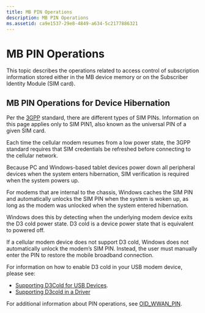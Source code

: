 ```yaml
---
title: MB PIN Operations
description: MB PIN Operations
ms.assetid: ca9e1537-29e8-4849-a634-5c2177886321
---
```


# MB PIN Operations


This topic describes the operations related to access control of subscription information stored either in the MB device memory or on the Subscriber Identity Module (SIM card).

## MB PIN Operations for Device Hibernation

Per the [3GPP](http://www.3gpp.org/about-3gpp) standard, there are different types of SIM PINs.  Information on this page applies only to SIM PIN1, also known as the universal PIN of a given SIM card.  

Each time the cellular modem resumes from a low power state, the 3GPP standard requires that SIM credentials be refreshed before connecting to the cellular network.  

Because PC and Windows-based tablet devices power down all peripheral devices when the system enters hibernation, SIM verification is required when the system powers up.  

For modems that are internal to the chassis, Windows caches the SIM PIN and automatically unlocks the SIM PIN when the system is woken up, as long as the modem was unlocked when the system entered hibernation.

Windows does this by detecting when the underlying modem device exits the D3 cold power state.  D3 cold is a device power state that is equivalent to powered off.  

If a cellular modem device does not support D3 cold, Windows does not automatically unlock the modem’s SIM PIN.  Instead, the user must manually enter the PIN to restore the mobile broadband connection.

For information on how to enable D3 cold in your USB modem device, please see:

* [Supporting D3Cold for USB Devices](https://blogs.msdn.microsoft.com/usbcoreblog/2013/02/18/supporting-d3cold-for-usb-devices).
* [Supporting D3cold in a Driver](https://msdn.microsoft.com/library/windows/hardware/hh967717)

For additional information about PIN operations, see [OID\_WWAN\_PIN](https://msdn.microsoft.com/library/windows/hardware/ff569828).